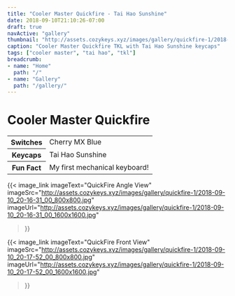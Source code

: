 ```yaml
---
title: "Cooler Master Quickfire - Tai Hao Sunshine"
date: 2018-09-10T21:10:26-07:00
draft: true
navActive: "gallery"
thumbnail: "http://assets.cozykeys.xyz/images/gallery/quickfire-1/2018-09-10_20-16-31_00_800x800.jpg"
caption: "Cooler Master Quickfire TKL with Tai Hao Sunshine keycaps"
tags: ["cooler master", "tai hao", "tkl"]
breadcrumb:
- name: "Home"
  path: "/"
- name: "Gallery"
  path: "/gallery/"
---
```


# Cooler Master Quickfire

<table class="table table-hover">
    <tbody>
        <tr>
            <th scope="row">Switches</td>
            <td>Cherry MX Blue</td>
        </tr>
        <tr>
            <th scope="row">Keycaps</td>
            <td>Tai Hao Sunshine</td>
        </tr>
        <tr>
            <th scope="row">Fun Fact</td>
            <td>My first mechanical keyboard!</td>
        </tr>
    </tbody>
</table>

{{<
    image_link
        imageText="QuickFire Angle View"
        imageSrc="http://assets.cozykeys.xyz/images/gallery/quickfire-1/2018-09-10_20-16-31_00_800x800.jpg"
        imageUrl="http://assets.cozykeys.xyz/images/gallery/quickfire-1/2018-09-10_20-16-31_00_1600x1600.jpg"
>}}

{{<
    image_link
        imageText="QuickFire Front View"
        imageSrc="http://assets.cozykeys.xyz/images/gallery/quickfire-1/2018-09-10_20-17-52_00_800x800.jpg"
        imageUrl="http://assets.cozykeys.xyz/images/gallery/quickfire-1/2018-09-10_20-17-52_00_1600x1600.jpg"
>}}

